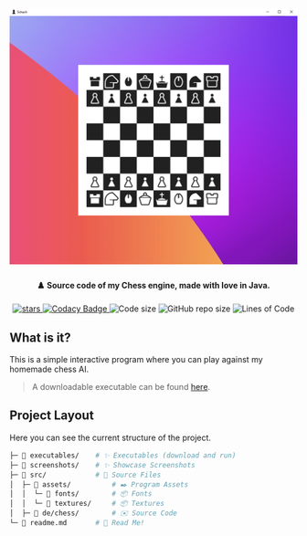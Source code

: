 <h1 align="center">
  <br>
  <img src="https://raw.githubusercontent.com/StylexTV/Schach/main/screenshots/0.png">
  <br>
</h1>

<h4 align="center">♟️ Source code of my Chess engine, made with love in Java.</h4>

<p align="center">
  <a href="https://GitHub.com/StylexTV/Schach/stargazers/">
    <img alt="stars" src="https://img.shields.io/github/stars/StylexTV/Schach.svg?color=ffdd00"/>
  </a>
  <a href="https://www.codacy.com/gh/StylexTV/Schach/dashboard?utm_source=github.com&amp;utm_medium=referral&amp;utm_content=StylexTV/Schach&amp;utm_campaign=Badge_Grade">
    <img alt="Codacy Badge" src="https://app.codacy.com/project/badge/Grade/87d05813cf254b988460cccc67134bec"/>
  </a>
  <a>
    <img alt="Code size" src="https://img.shields.io/github/languages/code-size/StylexTV/Schach.svg"/>
  </a>
  <a>
    <img alt="GitHub repo size" src="https://img.shields.io/github/repo-size/StylexTV/Schach.svg"/>
  </a>
  <a>
    <img alt="Lines of Code" src="https://tokei.rs/b1/github/StylexTV/Schach?category=code"/>
  </a>
</p>

## What is it?
This is a simple interactive program where you can play against my homemade chess AI.
> A downloadable executable can be found [here](https://github.com/StylexTV/Schach/raw/main/executables/Schach.jar).

## Project Layout
Here you can see the current structure of the project.

```bash
├─ 📂 executables/    # ✨ Executables (download and run)
├─ 📂 screenshots/    # ✨ Showcase Screenshots
├─ 📂 src/            # 🌟 Source Files
│  ├─ 📂 assets/          # ✒️ Program Assets
│  │  └─ 📂 fonts/        # 📦 Fonts
│  │  └─ 📂 textures/     # 📦 Textures
│  ├─ 📂 de/chess/        # ✉️ Source Code
└─ 📃 readme.md       # 📖 Read Me!
```
